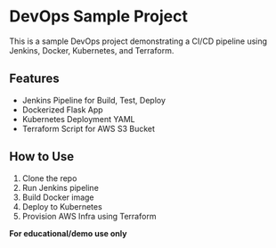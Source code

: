 
# DevOps Sample Project

This is a sample DevOps project demonstrating a CI/CD pipeline using Jenkins, Docker, Kubernetes, and Terraform.

## Features
- Jenkins Pipeline for Build, Test, Deploy
- Dockerized Flask App
- Kubernetes Deployment YAML
- Terraform Script for AWS S3 Bucket

## How to Use
1. Clone the repo
2. Run Jenkins pipeline
3. Build Docker image
4. Deploy to Kubernetes
5. Provision AWS Infra using Terraform

**For educational/demo use only**
